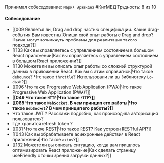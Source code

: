 Принимал собеседование: `Мария Эрнандез` #КитМЕД
Трудность: 8 из 10

#### Собеседование

* [[009 Является ли, Drag and drop частью спецификации. Какие drag-события Вам известны|Опиши свой опыт работы с Drag and drop? Какие могут возникнуть проблемы для реализации такого подхода?]]
* [[133 Как вы справляетесь с управлением состоянием в большом React приложении|Как вы справляетесь с управлением состоянием в большом React приложении?]]
* [[130 Можете ли вы описать опыт работы со сложной структурой данных в приложении React. Как вы с этим справились|Что такое `debounce`? Что такое `throttle`? Использовали ли вы библиотеку `Lo-dash`?]]
* [[096 Что такое Progressive Web Application (PWA)|Что такое Progressive Web Application (PWA)?]]
* **[[049 Что такое `HTTP`|Что такое `HTTP`?]]**
* **[[065 Что такое `WebSocket`. В чем принцип его работы|Что такое `WebSocket`? В чем принцип его работы?]]**
* Что такое JWT ? Расскажи подробно, как происходила авторизация пользователя?
* Где хранится refresh token ?
* [[031 Что такое REST|Что такое REST? Как устроен RESTful API?]]
* [[043 Как вы обрабатываете асинхронные действия в React приложении|Что такое `axios`?]]
* [[132 Можете ли вы описать ситуацию, когда вам пришлось оптимизировать React приложение|Как сделать страницу useFriendly с точки зрения загрузки данных?]]
